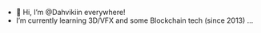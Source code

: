- 👋 Hi, I’m @Dahvikiin everywhere!
- I’m currently learning 3D/VFX and some Blockchain tech (since 2013) ...

<!---
Dahvikiin/Dahvikiin is a ✨ special ✨ repository because its `README.md` (this file) appears on your GitHub profile.
You can click the Preview link to take a look at your changes.
--->

